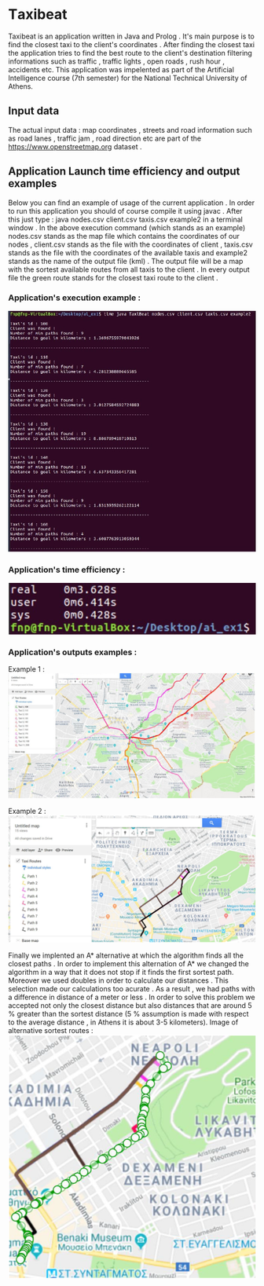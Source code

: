 # Τaxibeat
Taxibeat is an application written in Java and Prolog . It's main purpose is to find the closest taxi to the client's coordinates . After finding the closest taxi the application tries to find the best route to the client's destination filtering informations such as traffic , traffic lights , open roads , rush hour , accidents etc.
This application was impelented as part of the Artificial Intelligence course (7th semester) for the National Technical University of Athens.


## Input data 
The actual input data : map coordinates , streets and road information such as road lanes , traffic jam , road direction etc are part of the https://www.openstreetmap.org dataset .

## Application Launch time efficiency and output examples 
Below you can find an example of usage of the current application . In order to run this application you should of course compile it using javac . After this just type : java nodes.csv client.csv taxis.csv example2 in a terminal window . In the above execution command (which stands as an example) nodes.csv stands as the map file which contains the coordinates of our nodes , client.csv stands as the file with the coordinates of client , taxis.csv stands as the file with the coordinates of the available taxis and example2 stands as the name of the output file (kml) . The output file will be a map with the sortest available routes from all taxis to the client . In every output file the green route stands for the closest taxi route to the client .

### Application's execution example :

![alt text](https://github.com/filmnoirprod/taxibeat/blob/master/images/runt.jpg)

### Application's time efficiency :

![alt text](https://github.com/filmnoirprod/taxibeat/blob/master/images/time.jpg)

### Application's outputs examples :

Example 1 :
![alt text](https://github.com/filmnoirprod/taxibeat/blob/master/images/ex1.jpg)

Example 2 :
![alt text](https://github.com/filmnoirprod/taxibeat/blob/master/images/ex2.png)

Finally we implented an A* alternative at which the algorithm finds all the closest paths . In order to implement this alternation of A* we changed the algorithm in a way that it does not stop if it finds the first sortest path. Moreover we used doubles in order to calculate our distances . This selection made our calculations too acurate . As a result , we had paths with a difference in distance of a meter or less . In order to solve this problem we accepted not only the closest distance but also distances that are around 5 % greater than the sortest distance (5 % assumption is made with respect to the average distance , in Athens it is about 3-5 kilometers).
Image of alternative sortest routes :
![alt text](https://github.com/filmnoirprod/taxibeat/blob/master/images/p1.png)
